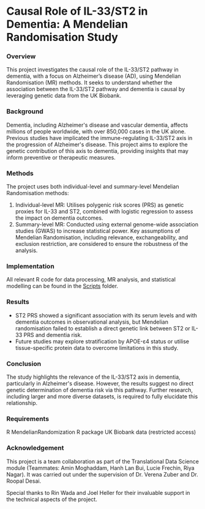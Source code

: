 # Causal Role of IL-33/ST2 in Dementia: A Mendelian Randomisation Study

### Overview
This project investigates the causal role of the IL-33/ST2 pathway in dementia, with a focus on Alzheimer’s disease (AD), using Mendelian Randomisation (MR) methods. It seeks to understand whether the association between the IL-33/ST2 pathway and dementia is causal by leveraging genetic data from the UK Biobank.

### Background
Dementia, including Alzheimer's disease and vascular dementia, affects millions of people worldwide, with over 850,000 cases in the UK alone. Previous studies have implicated the immune-regulating IL-33/ST2 axis in the progression of Alzheimer's disease. This project aims to explore the genetic contribution of this axis to dementia, providing insights that may inform preventive or therapeutic measures.

### Methods
The project uses both individual-level and summary-level Mendelian Randomisation methods:
1. Individual-level MR: Utilises polygenic risk scores (PRS) as genetic proxies for IL-33 and ST2, combined with logistic regression to assess the impact on dementia outcomes.
2. Summary-level MR: Conducted using external genome-wide association studies (GWAS) to increase statistical power.
Key assumptions of Mendelian Randomisation, including relevance, exchangeability, and exclusion restriction, are considered to ensure the robustness of the analysis.

### Implementation
All relevant R code for data processing, MR analysis, and statistical modelling can be found in the [Scripts](Scripts) folder.

### Results
- ST2 PRS showed a significant association with its serum levels and with dementia outcomes in observational analysis, but Mendelian randomisation failed to establish a direct genetic link between ST2 or IL-33 PRS and dementia risk.
- Future studies may explore stratification by APOE-ε4 status or utilise tissue-specific protein data to overcome limitations in this study.

### Conclusion
The study highlights the relevance of the IL-33/ST2 axis in dementia, particularly in Alzheimer's disease. However, the results suggest no direct genetic determination of dementia risk via this pathway. Further research, including larger and more diverse datasets, is required to fully elucidate this relationship.

### Requirements
R
MendelianRandomization R package
UK Biobank data (restricted access)

### Acknowledgement
This project is a team collaboration as part of the Translational Data Science module (Teammates: Amin Moghaddam, Hanh Lan Bui, Lucie Frechin, Riya Nagar). It was carried out under the supervision of Dr. Verena Zuber and Dr. Roopal Desai.

Special thanks to Rin Wada and Joel Heller for their invaluable support in the technical aspects of the project.
